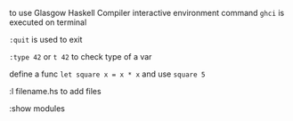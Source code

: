 to use Glasgow Haskell Compiler interactive environment command `ghci`  is executed on terminal

`:quit` is used to exit

`:type 42` or `t 42` to check type of a var

define a  func `let square x = x * x` and use `square 5`


:l filename.hs to add files

:show modules
